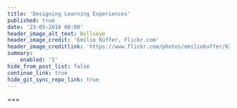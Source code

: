 ```yaml
---
title: 'Designing Learning Experiences'
published: true
date: '23-05-2018 00:00'
header_image_alt_text: Bullseye
header_image_credit: 'Emilio Küffer, Flickr.com'
header_image_creditlink: 'https://www.flickr.com/photos/emiliokuffer/6384294717/'
summary:
    enabled: '1'
hide_from_post_list: false
continue_link: true
hide_git_sync_repo_link: true
---
```


===
